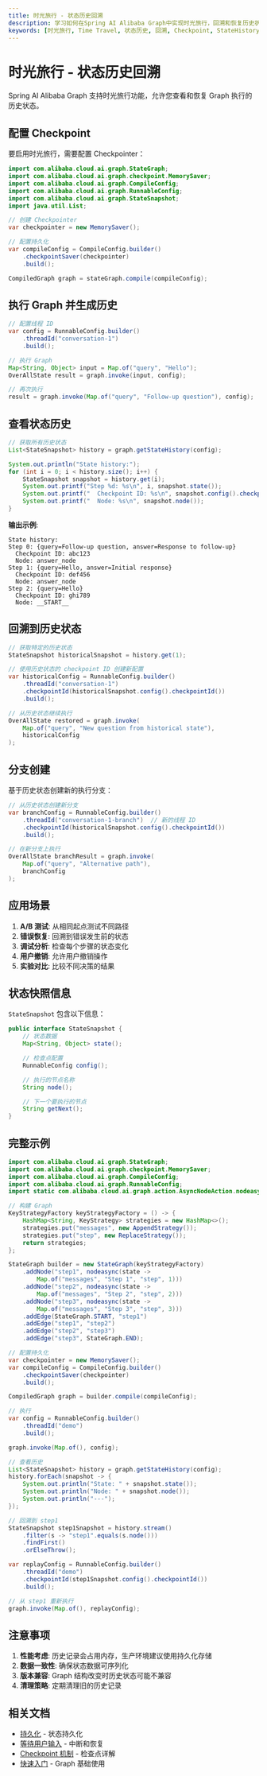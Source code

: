 ```yaml
---
title: 时光旅行 - 状态历史回溯
description: 学习如何在Spring AI Alibaba Graph中实现时光旅行，回溯和恢复历史状态
keywords: [时光旅行, Time Travel, 状态历史, 回溯, Checkpoint, StateHistory]
---
```


# 时光旅行 - 状态历史回溯

Spring AI Alibaba Graph 支持时光旅行功能，允许您查看和恢复 Graph 执行的历史状态。

## 配置 Checkpoint

要启用时光旅行，需要配置 Checkpointer：

```java
import com.alibaba.cloud.ai.graph.StateGraph;
import com.alibaba.cloud.ai.graph.checkpoint.MemorySaver;
import com.alibaba.cloud.ai.graph.CompileConfig;
import com.alibaba.cloud.ai.graph.RunnableConfig;
import com.alibaba.cloud.ai.graph.StateSnapshot;
import java.util.List;

// 创建 Checkpointer
var checkpointer = new MemorySaver();

// 配置持久化
var compileConfig = CompileConfig.builder()
    .checkpointSaver(checkpointer)
    .build();

CompiledGraph graph = stateGraph.compile(compileConfig);
```

## 执行 Graph 并生成历史

```java
// 配置线程 ID
var config = RunnableConfig.builder()
    .threadId("conversation-1")
    .build();

// 执行 Graph
Map<String, Object> input = Map.of("query", "Hello");
OverAllState result = graph.invoke(input, config);

// 再次执行
result = graph.invoke(Map.of("query", "Follow-up question"), config);
```

## 查看状态历史

```java
// 获取所有历史状态
List<StateSnapshot> history = graph.getStateHistory(config);

System.out.println("State history:");
for (int i = 0; i < history.size(); i++) {
    StateSnapshot snapshot = history.get(i);
    System.out.printf("Step %d: %s\n", i, snapshot.state());
    System.out.printf("  Checkpoint ID: %s\n", snapshot.config().checkpointId());
    System.out.printf("  Node: %s\n", snapshot.node());
}
```

**输出示例**:
```
State history:
Step 0: {query=Follow-up question, answer=Response to follow-up}
  Checkpoint ID: abc123
  Node: answer_node
Step 1: {query=Hello, answer=Initial response}
  Checkpoint ID: def456
  Node: answer_node
Step 2: {query=Hello}
  Checkpoint ID: ghi789
  Node: __START__
```

## 回溯到历史状态

```java
// 获取特定的历史状态
StateSnapshot historicalSnapshot = history.get(1);

// 使用历史状态的 checkpoint ID 创建新配置
var historicalConfig = RunnableConfig.builder()
    .threadId("conversation-1")
    .checkpointId(historicalSnapshot.config().checkpointId())
    .build();

// 从历史状态继续执行
OverAllState restored = graph.invoke(
    Map.of("query", "New question from historical state"),
    historicalConfig
);
```

## 分支创建

基于历史状态创建新的执行分支：

```java
// 从历史状态创建新分支
var branchConfig = RunnableConfig.builder()
    .threadId("conversation-1-branch")  // 新的线程 ID
    .checkpointId(historicalSnapshot.config().checkpointId())
    .build();

// 在新分支上执行
OverAllState branchResult = graph.invoke(
    Map.of("query", "Alternative path"),
    branchConfig
);
```

## 应用场景

1. **A/B 测试**: 从相同起点测试不同路径
2. **错误恢复**: 回溯到错误发生前的状态
3. **调试分析**: 检查每个步骤的状态变化
4. **用户撤销**: 允许用户撤销操作
5. **实验对比**: 比较不同决策的结果

## 状态快照信息

`StateSnapshot` 包含以下信息：

```java
public interface StateSnapshot {
    // 状态数据
    Map<String, Object> state();

    // 检查点配置
    RunnableConfig config();

    // 执行的节点名称
    String node();

    // 下一个要执行的节点
    String getNext();
}
```

## 完整示例

```java
import com.alibaba.cloud.ai.graph.StateGraph;
import com.alibaba.cloud.ai.graph.checkpoint.MemorySaver;
import com.alibaba.cloud.ai.graph.CompileConfig;
import com.alibaba.cloud.ai.graph.RunnableConfig;
import static com.alibaba.cloud.ai.graph.action.AsyncNodeAction.nodeasync;

// 构建 Graph
KeyStrategyFactory keyStrategyFactory = () -> {
    HashMap<String, KeyStrategy> strategies = new HashMap<>();
    strategies.put("messages", new AppendStrategy());
    strategies.put("step", new ReplaceStrategy());
    return strategies;
};

StateGraph builder = new StateGraph(keyStrategyFactory)
    .addNode("step1", nodeasync(state ->
        Map.of("messages", "Step 1", "step", 1)))
    .addNode("step2", nodeasync(state ->
        Map.of("messages", "Step 2", "step", 2)))
    .addNode("step3", nodeasync(state ->
        Map.of("messages", "Step 3", "step", 3)))
    .addEdge(StateGraph.START, "step1")
    .addEdge("step1", "step2")
    .addEdge("step2", "step3")
    .addEdge("step3", StateGraph.END);

// 配置持久化
var checkpointer = new MemorySaver();
var compileConfig = CompileConfig.builder()
    .checkpointSaver(checkpointer)
    .build();

CompiledGraph graph = builder.compile(compileConfig);

// 执行
var config = RunnableConfig.builder()
    .threadId("demo")
    .build();

graph.invoke(Map.of(), config);

// 查看历史
List<StateSnapshot> history = graph.getStateHistory(config);
history.forEach(snapshot -> {
    System.out.println("State: " + snapshot.state());
    System.out.println("Node: " + snapshot.node());
    System.out.println("---");
});

// 回溯到 step1
StateSnapshot step1Snapshot = history.stream()
    .filter(s -> "step1".equals(s.node()))
    .findFirst()
    .orElseThrow();

var replayConfig = RunnableConfig.builder()
    .threadId("demo")
    .checkpointId(step1Snapshot.config().checkpointId())
    .build();

// 从 step1 重新执行
graph.invoke(Map.of(), replayConfig);
```

## 注意事项

1. **性能考虑**: 历史记录会占用内存，生产环境建议使用持久化存储
2. **数据一致性**: 确保状态数据可序列化
3. **版本兼容**: Graph 结构改变时历史状态可能不兼容
4. **清理策略**: 定期清理旧的历史记录

## 相关文档

- [持久化](/workflow/examples/persistence) - 状态持久化
- [等待用户输入](/workflow/examples/wait-user-input) - 中断和恢复
- [Checkpoint 机制](/workflow/graph/checkpoint) - 检查点详解
- [快速入门](/workflow/graph/quick-guide) - Graph 基础使用

